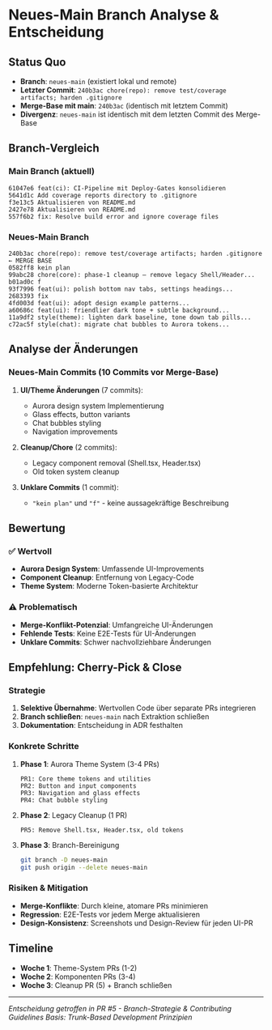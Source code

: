 # Neues-Main Branch Analyse & Entscheidung

## Status Quo

- **Branch**: `neues-main` (existiert lokal und remote)
- **Letzter Commit**: `240b3ac chore(repo): remove test/coverage artifacts; harden .gitignore`
- **Merge-Base mit main**: `240b3ac` (identisch mit letztem Commit)
- **Divergenz**: `neues-main` ist identisch mit dem letzten Commit des Merge-Base

## Branch-Vergleich

### Main Branch (aktuell)

```
61047e6 feat(ci): CI-Pipeline mit Deploy-Gates konsolidieren
5641d1c Add coverage reports directory to .gitignore
f3e13c5 Aktualisieren von README.md
2427e78 Aktualisieren von README.md
557f6b2 fix: Resolve build error and ignore coverage files
```

### Neues-Main Branch

```
240b3ac chore(repo): remove test/coverage artifacts; harden .gitignore  ← MERGE BASE
0582ff8 kein plan
99abc28 chore(core): phase-1 cleanup — remove legacy Shell/Header...
b01ad0c f
93f7996 feat(ui): polish bottom nav tabs, settings headings...
2683393 fix
4fd003d feat(ui): adopt design example patterns...
a60686c feat(ui): friendlier dark tone + subtle background...
11a9df2 style(theme): lighten dark baseline, tone down tab pills...
c72ac5f style(chat): migrate chat bubbles to Aurora tokens...
```

## Analyse der Änderungen

### Neues-Main Commits (10 Commits vor Merge-Base)

1. **UI/Theme Änderungen** (7 commits):
   - Aurora design system Implementierung
   - Glass effects, button variants
   - Chat bubbles styling
   - Navigation improvements

2. **Cleanup/Chore** (2 commits):
   - Legacy component removal (Shell.tsx, Header.tsx)
   - Old token system cleanup

3. **Unklare Commits** (1 commit):
   - `"kein plan"` und `"f"` - keine aussagekräftige Beschreibung

## Bewertung

### ✅ Wertvoll

- **Aurora Design System**: Umfassende UI-Improvements
- **Component Cleanup**: Entfernung von Legacy-Code
- **Theme System**: Moderne Token-basierte Architektur

### ⚠️ Problematisch

- **Merge-Konflikt-Potenzial**: Umfangreiche UI-Änderungen
- **Fehlende Tests**: Keine E2E-Tests für UI-Änderungen
- **Unklare Commits**: Schwer nachvollziehbare Änderungen

## Empfehlung: **Cherry-Pick & Close**

### Strategie

1. **Selektive Übernahme**: Wertvollen Code über separate PRs integrieren
2. **Branch schließen**: `neues-main` nach Extraktion schließen
3. **Dokumentation**: Entscheidung in ADR festhalten

### Konkrete Schritte

1. **Phase 1**: Aurora Theme System (3-4 PRs)

   ```
   PR1: Core theme tokens and utilities
   PR2: Button and input components
   PR3: Navigation and glass effects
   PR4: Chat bubble styling
   ```

2. **Phase 2**: Legacy Cleanup (1 PR)

   ```
   PR5: Remove Shell.tsx, Header.tsx, old tokens
   ```

3. **Phase 3**: Branch-Bereinigung
   ```bash
   git branch -D neues-main
   git push origin --delete neues-main
   ```

### Risiken & Mitigation

- **Merge-Konflikte**: Durch kleine, atomare PRs minimieren
- **Regression**: E2E-Tests vor jedem Merge aktualisieren
- **Design-Konsistenz**: Screenshots und Design-Review für jeden UI-PR

## Timeline

- **Woche 1**: Theme-System PRs (1-2)
- **Woche 2**: Komponenten PRs (3-4)
- **Woche 3**: Cleanup PR (5) + Branch schließen

---

_Entscheidung getroffen in PR #5 - Branch-Strategie & Contributing Guidelines_
_Basis: Trunk-Based Development Prinzipien_
